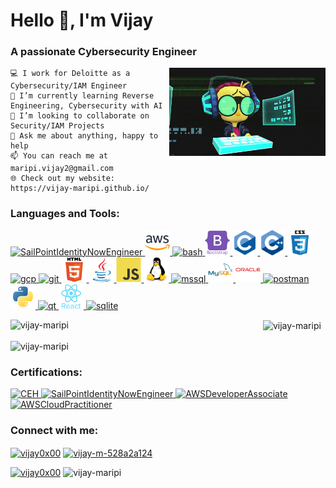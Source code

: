 <h1 align="left">Hello 👋, I'm Vijay</h1>
<h3 align="left">A passionate Cybersecurity Engineer</h3>
<img align="right" alt="security" width="250" src="https://raw.githubusercontent.com/vijay-maripi/Malicious-URL-Detector/master/project%20screens%20shots/giphy.gif">

    💻 I work for Deloitte as a Cybersecurity/IAM Engineer
    🌱 I’m currently learning Reverse Engineering, Cybersecurity with AI
    👯 I’m looking to collaborate on Security/IAM Projects
    💬 Ask me about anything, happy to help
    📫 You can reach me at maripi.vijay2@gmail.com
    🌐 Check out my website: https://vijay-maripi.github.io/
   
<h3 align="left">Languages and Tools:</h3>
<p align="left"> <a href="https://api.badgr.io/public/assertions/ecZ8CvsBTY24IFOnmThnhw" target="_blank" rel="noreferrer"> <img src="https://api.badgr.io/public/assertions/ecZ8CvsBTY24IFOnmThnhw/image" alt="SailPointIdentityNowEngineer" width="40" height="40"/> </a> <a href="https://aws.amazon.com" target="_blank" rel="noreferrer"> <img src="https://raw.githubusercontent.com/devicons/devicon/master/icons/amazonwebservices/amazonwebservices-original-wordmark.svg" alt="aws" width="40" height="40"/> </a> <a href="https://www.gnu.org/software/bash/" target="_blank" rel="noreferrer"> <img src="https://www.vectorlogo.zone/logos/gnu_bash/gnu_bash-icon.svg" alt="bash" width="40" height="40"/> </a> <a href="https://getbootstrap.com" target="_blank" rel="noreferrer"> <img src="https://raw.githubusercontent.com/devicons/devicon/master/icons/bootstrap/bootstrap-plain-wordmark.svg" alt="bootstrap" width="40" height="40"/> </a> <a href="https://www.cprogramming.com/" target="_blank" rel="noreferrer"> <img src="https://raw.githubusercontent.com/devicons/devicon/master/icons/c/c-original.svg" alt="c" width="40" height="40"/> </a> <a href="https://www.w3schools.com/cpp/" target="_blank" rel="noreferrer"> <img src="https://raw.githubusercontent.com/devicons/devicon/master/icons/cplusplus/cplusplus-original.svg" alt="cplusplus" width="40" height="40"/> </a> <a href="https://www.w3schools.com/css/" target="_blank" rel="noreferrer"> <img src="https://raw.githubusercontent.com/devicons/devicon/master/icons/css3/css3-original-wordmark.svg" alt="css3" width="40" height="40"/> </a> <a href="https://cloud.google.com" target="_blank" rel="noreferrer"> <img src="https://www.vectorlogo.zone/logos/google_cloud/google_cloud-icon.svg" alt="gcp" width="40" height="40"/> </a> <a href="https://git-scm.com/" target="_blank" rel="noreferrer"> <img src="https://www.vectorlogo.zone/logos/git-scm/git-scm-icon.svg" alt="git" width="40" height="40"/> </a> <a href="https://www.w3.org/html/" target="_blank" rel="noreferrer"> <img src="https://raw.githubusercontent.com/devicons/devicon/master/icons/html5/html5-original-wordmark.svg" alt="html5" width="40" height="40"/> </a> <a href="https://www.java.com" target="_blank" rel="noreferrer"> <img src="https://raw.githubusercontent.com/devicons/devicon/master/icons/java/java-original.svg" alt="java" width="40" height="40"/> </a> <a href="https://developer.mozilla.org/en-US/docs/Web/JavaScript" target="_blank" rel="noreferrer"> <img src="https://raw.githubusercontent.com/devicons/devicon/master/icons/javascript/javascript-original.svg" alt="javascript" width="40" height="40"/> </a> <a href="https://www.linux.org/" target="_blank" rel="noreferrer"> <img src="https://raw.githubusercontent.com/devicons/devicon/master/icons/linux/linux-original.svg" alt="linux" width="40" height="40"/> </a> <a href="https://www.microsoft.com/en-us/sql-server" target="_blank" rel="noreferrer"> <img src="https://www.svgrepo.com/show/303229/microsoft-sql-server-logo.svg" alt="mssql" width="40" height="40"/> </a> <a href="https://www.mysql.com/" target="_blank" rel="noreferrer"> <img src="https://raw.githubusercontent.com/devicons/devicon/master/icons/mysql/mysql-original-wordmark.svg" alt="mysql" width="40" height="40"/> </a> <a href="https://www.oracle.com/" target="_blank" rel="noreferrer"> <img src="https://raw.githubusercontent.com/devicons/devicon/master/icons/oracle/oracle-original.svg" alt="oracle" width="40" height="40"/> </a> <a href="https://postman.com" target="_blank" rel="noreferrer"> <img src="https://www.vectorlogo.zone/logos/getpostman/getpostman-icon.svg" alt="postman" width="40" height="40"/> </a> <a href="https://www.python.org" target="_blank" rel="noreferrer"> <img src="https://raw.githubusercontent.com/devicons/devicon/master/icons/python/python-original.svg" alt="python" width="40" height="40"/> </a> <a href="https://www.qt.io/" target="_blank" rel="noreferrer"> <img src="https://upload.wikimedia.org/wikipedia/commons/0/0b/Qt_logo_2016.svg" alt="qt" width="40" height="40"/> </a> <a href="https://reactjs.org/" target="_blank" rel="noreferrer"> <img src="https://raw.githubusercontent.com/devicons/devicon/master/icons/react/react-original-wordmark.svg" alt="react" width="40" height="40"/> </a> <a href="https://www.sqlite.org/" target="_blank" rel="noreferrer"> <img src="https://www.vectorlogo.zone/logos/sqlite/sqlite-icon.svg" alt="sqlite" width="40" height="40"/> </a> </p>

<p><img align="left" width="400" src="https://github-readme-stats.vercel.app/api/top-langs?username=vijay-maripi&show_icons=true&locale=en&layout=compact&theme=radical" alt="vijay-maripi" /></p>

<p>&nbsp;<img align="center" width="400" src="https://github-readme-stats.vercel.app/api?username=vijay-maripi&show_icons=true&locale=en&theme=radical" alt="vijay-maripi" /></p>

<p><img align="center" width="400" src="https://github-readme-streak-stats.herokuapp.com/?user=vijay-maripi&theme=radical" alt="vijay-maripi" /></p>

<h3 align="left">Certifications:</h3>
<a href="https://aspen.eccouncil.org/VerifyBadge?type=certification&a=2cZbZTiD8GhVl0rvWfbQ5S8pWgBEgpW7WEbHaWv5n9M=" target="_blank" rel="noreferrer"> <img src="https://aspen.eccouncil.org/Content/Badges/CertifiedBadges/CEH_2E345519D3F7.png" alt="CEH" width="100" height="100"/> </a>
<a href="https://api.badgr.io/public/assertions/ecZ8CvsBTY24IFOnmThnhw" target="_blank" rel="noreferrer"> <img src="https://api.badgr.io/public/assertions/ecZ8CvsBTY24IFOnmThnhw/image" alt="SailPointIdentityNowEngineer" width="100" height="100"/> </a>
<a href="https://www.credly.com/badges/658f715b-9e5f-4cf0-b450-ca523d35b956/" target="_blank" rel="noreferrer"> <img src="https://images.credly.com/size/340x340/images/b9feab85-1a43-4f6c-99a5-631b88d5461b/image.png" alt="AWSDeveloperAssociate" width="100" height="100"/> </a>
<a href="https://www.credly.com/badges/9694faee-a139-40df-bfea-b143c05c95f3/" target="_blank" rel="noreferrer"> <img src="https://images.credly.com/size/110x110/images/00634f82-b07f-4bbd-a6bb-53de397fc3a6/image.png" alt="AWSCloudPractitioner" width="100" height="100"/> </a>

<h3 align="left">Connect with me:</h3>
<p align="left">
<a href="https://twitter.com/vijay0x00" target="blank"><img align="center" src="https://raw.githubusercontent.com/rahuldkjain/github-profile-readme-generator/master/src/images/icons/Social/twitter.svg" alt="vijay0x00" height="30" width="40" /></a>
<a href="https://linkedin.com/in/vijay-m-528a2a124" target="blank"><img align="center" src="https://raw.githubusercontent.com/rahuldkjain/github-profile-readme-generator/master/src/images/icons/Social/linked-in-alt.svg" alt="vijay-m-528a2a124" height="30" width="40" /></a>

<p align="left"> <a href="https://twitter.com/vijay0x00" target="blank"><img src="https://img.shields.io/twitter/follow/vijay0x00?logo=twitter&style=flat&color=0e75b6" alt="vijay0x00" /></a> <img src="https://komarev.com/ghpvc/?username=vijay-maripi&label=Profile%20views&color=0e75b6&style=flat" alt="vijay-maripi" /></p>
